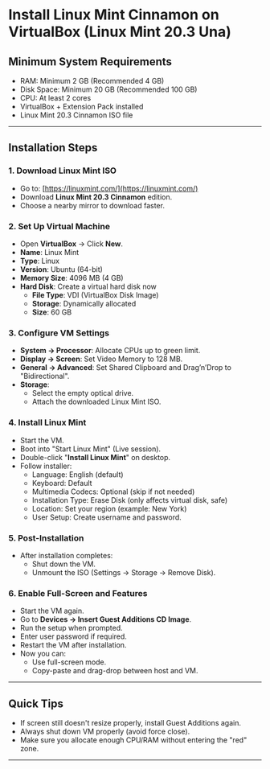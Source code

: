 <!-- Title -->
# Install Linux Mint Cinnamon on VirtualBox (Linux Mint 20.3 Una)

<!-- Section: Minimum Requirements -->
## Minimum System Requirements
- RAM: Minimum 2 GB (Recommended 4 GB)
- Disk Space: Minimum 20 GB (Recommended 100 GB)
- CPU: At least 2 cores
- VirtualBox + Extension Pack installed
- Linux Mint 20.3 Cinnamon ISO file

---

<!-- Section: Installation Steps -->
## Installation Steps

<!-- Step 1: Download -->
### 1. Download Linux Mint ISO
- Go to: [https://linuxmint.com/](https://linuxmint.com/)
- Download **Linux Mint 20.3 Cinnamon** edition.
- Choose a nearby mirror to download faster.

<!-- Step 2: Virtual Machine Setup -->
### 2. Set Up Virtual Machine
- Open **VirtualBox** → Click **New**.
- **Name**: Linux Mint
- **Type**: Linux
- **Version**: Ubuntu (64-bit)
- **Memory Size**: 4096 MB (4 GB)
- **Hard Disk**: Create a virtual hard disk now
  - **File Type**: VDI (VirtualBox Disk Image)
  - **Storage**: Dynamically allocated
  - **Size**: 60 GB

<!-- Step 3: Configure VM -->
### 3. Configure VM Settings
- **System → Processor**: Allocate CPUs up to green limit.
- **Display → Screen**: Set Video Memory to 128 MB.
- **General → Advanced**: Set Shared Clipboard and Drag’n’Drop to "Bidirectional".
- **Storage**:
  - Select the empty optical drive.
  - Attach the downloaded Linux Mint ISO.

<!-- Step 4: Install Linux -->
### 4. Install Linux Mint
- Start the VM.
- Boot into "Start Linux Mint" (Live session).
- Double-click "**Install Linux Mint**" on desktop.
- Follow installer:
  - Language: English (default)
  - Keyboard: Default
  - Multimedia Codecs: Optional (skip if not needed)
  - Installation Type: Erase Disk (only affects virtual disk, safe)
  - Location: Set your region (example: New York)
  - User Setup: Create username and password.

<!-- Step 5: After Installation -->
### 5. Post-Installation
- After installation completes:
  - Shut down the VM.
  - Unmount the ISO (Settings → Storage → Remove Disk).

<!-- Step 6: Enable Features -->
### 6. Enable Full-Screen and Features
- Start the VM again.
- Go to **Devices → Insert Guest Additions CD Image**.
- Run the setup when prompted.
- Enter user password if required.
- Restart the VM after installation.
- Now you can:
  - Use full-screen mode.
  - Copy-paste and drag-drop between host and VM.

---

<!-- Section: Quick Tips -->
## Quick Tips
- If screen still doesn't resize properly, install Guest Additions again.
- Always shut down VM properly (avoid force close).
- Make sure you allocate enough CPU/RAM without entering the "red" zone.

---
